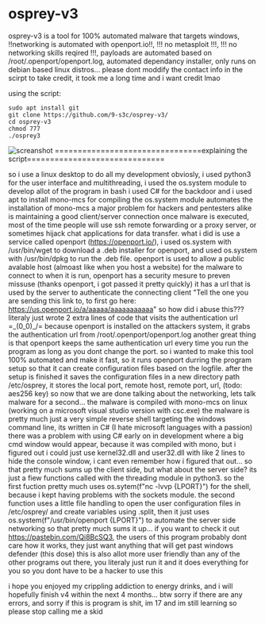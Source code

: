 # osprey-v3
osprey-v3 is a tool for 100% automated malware that targets windows, !!networking is automated with openport.io!!, !!! no metasploit !!!, !!! no networking skills reqired !!!, payloads are automated based on /root/.openport/openport.log, automated dependancy installer, only runs on debian based linux distros... please dont moddify the contact info in the scirpt to take credit, it took me a long time and i want credit lmao


using the script:

    sudo apt install git
    git clone https://github.com/9-s3c/osprey-v3/
    cd osprey-v3
    chmod 777
    ./osprey3


![screanshot](https://i.ibb.co/DQGFkcR/Screenshot-from-2020-05-12-18-41-57.png)
================================explaining the script==============================



so i use a linux desktop to do all my development obviosly, i used python3 for the user interface and multithreading,
i used the os.system module to develop allot of the program in bash
i used C# for the backdoor and i used apt to install mono-mcs for compiling
the os.system module automates the installation of mono-mcs
a major problem for hackers and pentesters alike is maintaining a good client/server connection once malware is executed,
most of the time people will use ssh remote forwarding or a proxy server, or sometimes hijack chat applications for data transfer.
what i did is use a service called openport (https://openport.io/), i used os.system with /usr/bin/wget to download a .deb installer for openport,
and used os.system with /usr/bin/dpkg to run the .deb file.
openport is used to allow a public avalable host (almoast like when you host a website) for the malware to connect to when it is run,
openport has a security mesure to preven missuse (thanks openport, i got passed it pretty quickly)
it has a url that is used by the server to authenticate the connecting client "Tell the one you are sending this link to, to first go here: https://us.openport.io/a/aaaaa/aaaaaaaaaaa"
so how did i abuse this???
literaly just wrote 2 extra lines of code that visits the authentication url =\_(0_0)_/=
because openport is installed on the attackers system, it grabs the authentication url from /root/.openport/openport.log
another great thing is that openport keeps the same authentication url every time you run the program as long as you dont change the port.
so i wanted to make this tool 100% automated and make it fast, so it runs openport durring the program setup so that it can create configuration files based on the logfile.
after the setup is finished it saves the configuration files in a new directory path /etc/osprey, it stores the local port, remote host, remote port, url, (todo: aes256 key)
so now that we are done talking about the networking, lets talk malware for a second...
the malware is compiled with mono-mcs on linux (working on a microsoft visual studio version with csc.exe)
the malware is pretty much just a very simple reverse shell targeting the windows command line, its written in C# (I hate microsoft languages with a passion)
there was a problem with using C# early on in development where a big cmd window would appear, because it was compiled with mono,
but i figured out i could just use kernel32.dll and user32.dll with like 2 lines to hide the console window, i cant even remember how i figured that out...
so that pretty much sums up the client side, but what about the server side?
its just a fiew functions called with the threading module in python3.
so the first fuction pretty much uses os.sytem(f"nc -lvvp {LPORT}") for the shell, because i kept having problems with the sockets module.
the second function uses a little file handling to open the user configuration files in /etc/osprey/ and create variables using <variable name>.split,
then it just uses os.system(f"/usr/bin/openport {LPORT}") to automate the server side networking
so that pretty much sums it up... if you want to check it out https://pastebin.com/Qi8BcSQ3,
the users of this program probably dont care how it works, they just want anything that will get past windows defender (this dose)
this is also allot more user friendly than any of the other programs out there, you literaly just run it and it does everything for you so you dont have to be a hacker to use this

i hope you enjoyed my crippling addiction to energy drinks, and i will hopefully finish v4 within the next 4 months...
btw sorry if there are any errors, and sorry if this is program is shit, im 17 and im still learning so please stop calling me a skid
